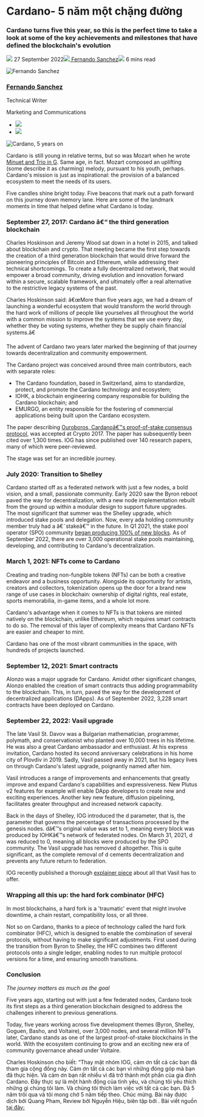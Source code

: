 # Cardano- 5 năm một chặng đường

### **Cardano turns five this year, so this is the perfect time to take a look at some of the key achievements and milestones that have defined the blockchain's evolution**

![](img/2022-09-27-cardano-5-years-on.002.png) 27 September 2022![](img/2022-09-27-cardano-5-years-on.002.png)[ Fernando Sanchez](/en/blog/authors/fernando-sanchez/page-1/)![](img/2022-09-27-cardano-5-years-on.003.png) 6 mins read

![Fernando Sanchez](img/2022-09-27-cardano-5-years-on.004.png)[](/en/blog/authors/fernando-sanchez/page-1/)

### [**Fernando Sanchez**](/en/blog/authors/fernando-sanchez/page-1/)

Technical Writer

Marketing and Communications

- ![](img/2022-09-27-cardano-5-years-on.005.png)[](mailto:fernando.sanchez@iohk.io "Email")
- ![](img/2022-09-27-cardano-5-years-on.006.png)[](https://www.linkedin.com/in/linkedinsanchezf/ "LinkedIn")

![Cardano, 5 years on](img/2022-09-27-cardano-5-years-on.007.png)

Cardano is still young in relative terms, but so was Mozart when he wrote [Minuet and Trio in G](https://www.youtube.com/watch?v=FejHZUyj_Lw). Same age, in fact. Mozart composed an uplifting (some describe it as charming) melody, pursuant to his youth, perhaps. Cardano's mission is just as inspirational: the provision of a balanced ecosystem to meet the needs of its users.

Five candles shine bright today. Five beacons that mark out a path forward on this journey down memory lane. Here are some of the landmark moments in time that helped define what Cardano is today.

### **September 27, 2017: Cardano â€“ the third generation blockchain**

Charles Hoskinson and Jeremy Wood sat down in a hotel in 2015, and talked about blockchain and crypto. That meeting became the first step towards the creation of a third generation blockchain that would drive forward the pioneering principles of Bitcoin and Ethereum, while addressing their technical shortcomings. To create a fully decentralized network, that would empower a broad community, driving evolution and innovation forward within a secure, scalable framework, and ultimately offer a real alternative to the restrictive legacy systems of the past.

Charles Hoskinson said: â€œMore than five years ago, we had a dream of launching a wonderful ecosystem that would transform the world through the hard work of millions of people like yourselves all throughout the world with a common mission to improve the systems that we use every day, whether they be voting systems, whether they be supply chain financial systems.â€

The advent of Cardano two years later marked the beginning of that journey towards decentralization and community empowerment.

The Cardano project was conceived around three main contributors, each with separate roles:

- The Cardano foundation, based in Switzerland, aims to standardize, protect, and promote the Cardano technology and ecosystem;
- IOHK, a blockchain engineering company responsible for building the Cardano blockchain; and
- EMURGO, an entity responsible for the fostering of commercial applications being built upon the Cardano ecosystem.

The paper describing [Ouroboros, Cardanoâ€™s proof-of-stake consensus protocol](https://link.springer.com/chapter/10.1007/978-3-319-63688-7_12), was accepted at Crypto 2017. The paper has subsequently been cited over 1,300 times. IOG has since published over 140 research papers, many of which were peer-reviewed.

The stage was set for an incredible journey.

### **July 2020: Transition to Shelley**

Cardano started off as a federated network with just a few nodes, a bold vision, and a small, passionate community. Early 2020 saw the Byron reboot paved the way for decentralization, with a new node implementation rebuilt from the ground up within a modular design to support future upgrades. The most significant that summer was the Shelley upgrade, which introduced stake pools and delegation. Now, every ada holding community member truly had a â€˜stakeâ€™ in the future. In Q1 2021, the stake pool operator (SPO) community [began producing 100% of new blocks](https://iohk.io/en/blog/posts/2021/03/31/decentralization-to-d-0-day-and-beyond/). As of September 2022, there are over 3,000 operational stake pools maintaining, developing, and contributing to Cardano's decentralization.

### **March 1, 2021: NFTs come to Cardano**

Creating and trading non-fungible tokens (NFTs) can be both a creative endeavor and a business opportunity. Alongside its opportunity for artists, creators and collectors, tokenization opens up the door for a brand new range of use cases in blockchain: ownership of digital rights, real estate, sports memorabilia, in-game items, and a whole lot more.

Cardano's advantage when it comes to NFTs is that tokens are minted natively on the blockchain, unlike Ethereum, which requires smart contracts to do so. The removal of this layer of complexity means that Cardano NFTs are easier and cheaper to mint.

Cardano has one of the most vibrant communities in the space, with hundreds of projects launched.

### **September 12, 2021: Smart contracts**

Alonzo was a major upgrade for Cardano. Amidst other significant changes, Alonzo enabled the creation of smart contracts thus adding programmability to the blockchain. This, in turn, paved the way for the development of decentralized applications (DApps). As of September 2022, 3,228 smart contracts have been deployed on Cardano.

### **September 22, 2022: Vasil upgrade**

The late Vasil St. Davov was a Bulgarian mathematician, programmer, polymath, and conservationist who planted over 10,000 trees in his lifetime. He was also a great Cardano ambassador and enthusiast. At his express invitation, Cardano hosted its second anniversary celebrations in his home city of Plovdiv in 2019. Sadly, Vasil passed away in 2021, but his legacy lives on through Cardano's latest upgrade, poignantly named after him.

Vasil introduces a range of improvements and enhancements that greatly improve and expand Cardano's capabilities and expressiveness. New Plutus v2 features for example will enable DApp developers to create new and exciting experiences. Another key new feature, diffusion pipelining, facilitates greater throughput and increased network capacity.

Back in the days of Shelley, IOG introduced the d parameter, that is, the parameter that governs the percentage of transactions processed by the genesis nodes. dâ€™s original value was set to 1, meaning every block was produced by IOHKâ€™s network of federated nodes. On March 31, 2021, d was reduced to 0, meaning all blocks were produced by the SPO community. The Vasil upgrade has removed d altogether. This is quite significant, as the complete removal of d cements decentralization and prevents any future return to federation.

IOG recently published a thorough [explainer piece](https://iohk.io/en/blog/posts/2022/09/16/vasil-what-to-expect/) about all that Vasil has to offer.

### **Wrapping all this up: the hard fork combinator (HFC)**

In most blockchains, a hard fork is a 'traumatic' event that might involve downtime, a chain restart, compatibility loss, or all three.

Not so on Cardano, thanks to a piece of technology called the hard fork combinator (HFC), which is designed to enable the combination of several protocols, without having to make significant adjustments. First used during the transition from Byron to Shelley, the HFC combines two different protocols onto a single ledger, enabling nodes to run multiple protocol versions for a time, and ensuring smooth transitions.

### **Conclusion**

*The journey matters as much as the goal*

Five years ago, starting out with just a few federated nodes, Cardano took its first steps as a third generation blockchain designed to address the challenges inherent to previous generations.

Today, five years working across five development themes (Byron, Shelley, Goguen, Basho, and Voltaire), over 3,000 nodes, and several million NFTs later, Cardano stands as one of the largest proof-of-stake blockchains in the world. With the ecosystem continuing to grow and an exciting new era of community governance ahead under Voltaire.

Charles Hoskinson cho biết: “Thay mặt nhóm IOG, cảm ơn tất cả các bạn đã tham gia cộng đồng này. Cảm ơn tất cả các bạn vì những đóng góp mà bạn đã thực hiện. Và cảm ơn bạn rất nhiều vì đã trở thành một phần của gia đình Cardano. Đây thực sự là một hành động của tình yêu, và chúng tôi yêu thích những gì chúng tôi làm. Và chúng tôi thích làm việc với tất cả các bạn. Đã 5 năm trôi qua và tôi mong chờ 5 năm tiếp theo. Chúc mừng. Bài này được dịch bởi Quang Pham, Review bởi Nguyễn Hiệu, biên tập bởi . Bài viết nguồn [tại đây:](https://iohk.io/en/blog/posts/2022/09/27/cardano-5-years-on)
